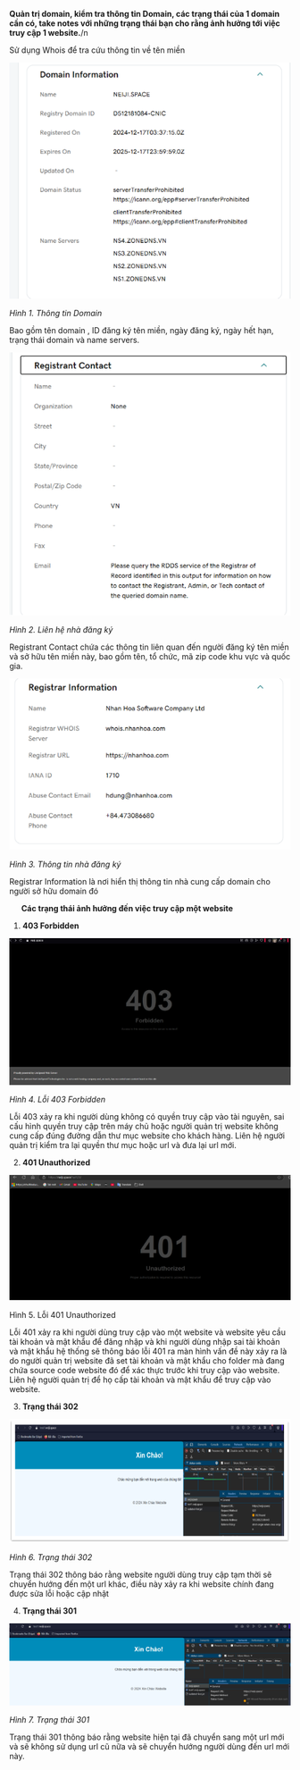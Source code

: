 ﻿**Quản trị domain, kiểm tra thông tin Domain, các trạng thái của 1 domain cần có, take notes với những trạng thái bạn cho rằng ảnh hưởng tới việc truy cập 1 website.**/n
 
Sử dụng Whois để tra cứu thông tin về tên miền

![](Aspose.Words.f372acd2-4727-430e-b468-ed98a31d3acc.001.png)

*Hình 1. Thông tin Domain*

Bao gồm tên domain , ID đăng ký tên miền, ngày đăng ký, ngày hết hạn, trạng thái domain và name servers. 

![](Aspose.Words.f372acd2-4727-430e-b468-ed98a31d3acc.002.png)

*Hình 2. Liên hệ nhà đăng ký*

Registrant Contact chứa các thông tin liên quan đến người đăng ký tên miền và sở hữu tên miền này, bao gồm tên, tổ chức, mã zip code khu vực và quốc gia.

![](Aspose.Words.f372acd2-4727-430e-b468-ed98a31d3acc.003.png)

*Hình 3. Thông tin nhà đăng ký*

Registrar Information là nơi hiển thị thông tin nhà cung cấp domain cho người sở hữu domain đó












`	`**Các trạng thái ảnh hưởng đến việc truy cập một website**

1. **403 Forbidden**

![](Aspose.Words.f372acd2-4727-430e-b468-ed98a31d3acc.004.png)

*Hình 4. Lỗi 403 Forbidden*

Lỗi 403 xảy ra khi người dùng không có quyền truy cập vào tài nguyên, sai cấu hình quyền truy cập trên máy chủ hoặc người quản trị website không cung cấp đúng đường dẫn thư mục website cho khách hàng. Liên hệ người quản trị kiểm tra lại quyền thư mục hoặc url và đưa lại url mới.










2. **401 Unauthorized**

![](Aspose.Words.f372acd2-4727-430e-b468-ed98a31d3acc.005.png)

Hình 5. Lỗi 401 Unauthorized

Lỗi 401 xảy ra khi người dùng truy cập vào một website và website yêu cầu tài khoản và mật khẩu để đăng nhập và khi người dùng nhập sai tài khoản và mật khẩu hệ thống sẽ thông báo lỗi 401 ra màn hình vấn đề này xảy ra là do người quản trị website đã set tài khoản và mật khẩu cho folder mà đang chứa source code website đó để xác thực trước khi truy cập vào website. Liên hệ người quản trị để họ cấp tài khoản và mật khẩu để truy cập vào website.









3. **Trạng thái 302**

![](Aspose.Words.f372acd2-4727-430e-b468-ed98a31d3acc.006.png)

*Hình 6. Trạng thái 302*

Trạng thái 302 thông báo rằng website người dùng truy cập tạm thời sẽ chuyển hướng đến một url khác, điều này xảy ra khi website chính đang được sửa lỗi hoặc cập nhật 

4. **Trạng thái 301**

![](Aspose.Words.f372acd2-4727-430e-b468-ed98a31d3acc.007.png)

*Hình 7. Trạng thái 301*

Trạng thái 301 thông báo rằng website hiện tại đã chuyển sang một url mới và sẽ không sử dụng url cũ nữa và sẽ chuyển hướng người dùng đến url mới này.



